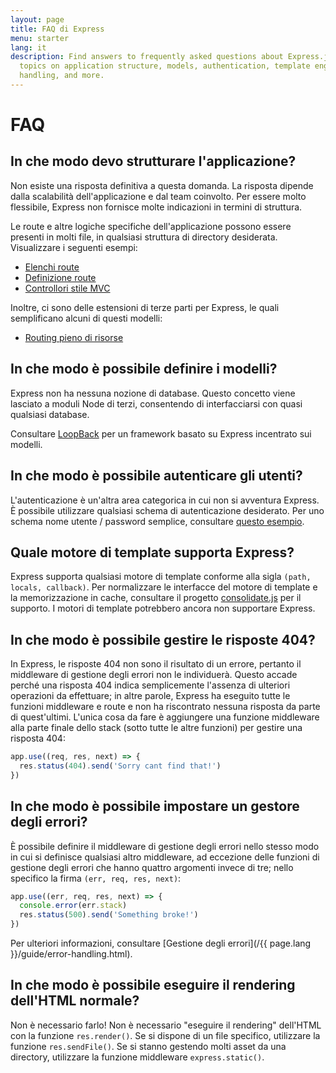 ```yaml
---
layout: page
title: FAQ di Express
menu: starter
lang: it
description: Find answers to frequently asked questions about Express.js, including
  topics on application structure, models, authentication, template engines, error
  handling, and more.
---
```


# FAQ

## In che modo devo strutturare l'applicazione?

Non esiste una risposta definitiva a questa domanda. La risposta dipende
dalla scalabilità dell'applicazione e dal team coinvolto. Per essere molto flessibile,
Express non fornisce molte indicazioni in termini di struttura.

Le route e altre logiche specifiche dell'applicazione possono essere presenti in molti file,
in qualsiasi struttura di directory desiderata. Visualizzare i seguenti
esempi:

* [Elenchi route](https://github.com/expressjs/express/blob/4.13.1/examples/route-separation/index.js#L32-47)
* [Definizione route](https://github.com/expressjs/express/blob/4.13.1/examples/route-map/index.js#L52-L66)
* [Controllori stile MVC](https://github.com/expressjs/express/tree/master/examples/mvc)

Inoltre, ci sono delle estensioni di terze parti per Express, le quali semplificano alcuni di questi modelli:

* [Routing pieno di risorse](https://github.com/expressjs/express-resource)

## In che modo è possibile definire i modelli?

Express non ha nessuna nozione di database. Questo concetto viene lasciato a moduli
Node di terzi, consentendo di interfacciarsi
con quasi qualsiasi database.

Consultare [LoopBack](http://loopback.io) per un framework basato su Express incentrato sui modelli.

## In che modo è possibile autenticare gli utenti?

L'autenticazione è un'altra area categorica in cui non si
avventura Express.  È possibile utilizzare qualsiasi schema di autenticazione desiderato.
Per uno schema nome utente / password semplice, consultare [questo esempio](https://github.com/expressjs/express/tree/master/examples/auth).


## Quale motore di template supporta Express?

Express supporta qualsiasi motore di template conforme alla sigla `(path, locals, callback)`.
Per normalizzare le interfacce del motore di template e la memorizzazione in cache, consultare il progetto
[consolidate.js](https://github.com/visionmedia/consolidate.js)
per il supporto. I motori di template potrebbero ancora non supportare Express.

## In che modo è possibile gestire le risposte 404?

In Express, le risposte 404 non sono il risultato di un errore, pertanto
il middleware di gestione degli errori non le individuerà. Questo accade perché
una risposta 404 indica semplicemente l'assenza di ulteriori operazioni da effettuare;
in altre parole, Express ha eseguito tutte le funzioni middleware e route
e non ha riscontrato nessuna risposta da parte di quest'ultimi. L'unica cosa da fare è aggiungere
una funzione middleware alla parte finale dello stack (sotto tutte le altre funzioni)
per gestire una risposta 404:

```js
app.use((req, res, next) => {
  res.status(404).send('Sorry cant find that!')
})
```

## In che modo è possibile impostare un gestore degli errori?

È possibile definire il middleware di gestione degli errori nello stesso modo in cui si definisce qualsiasi altro middleware,
ad eccezione delle funzioni di gestione degli errori che hanno quattro argomenti invece di tre; nello specifico la firma `(err, req, res, next)`:

```js
app.use((err, req, res, next) => {
  console.error(err.stack)
  res.status(500).send('Something broke!')
})
```

Per ulteriori informazioni, consultare [Gestione degli errori](/{{ page.lang }}/guide/error-handling.html).

## In che modo è possibile eseguire il rendering dell'HTML normale?

Non è necessario farlo! Non è necessario "eseguire il rendering" dell'HTML con la funzione `res.render()`.
Se si dispone di un file specifico, utilizzare la funzione `res.sendFile()`.
Se si stanno gestendo molti asset da una directory, utilizzare la funzione middleware
`express.static()`.
